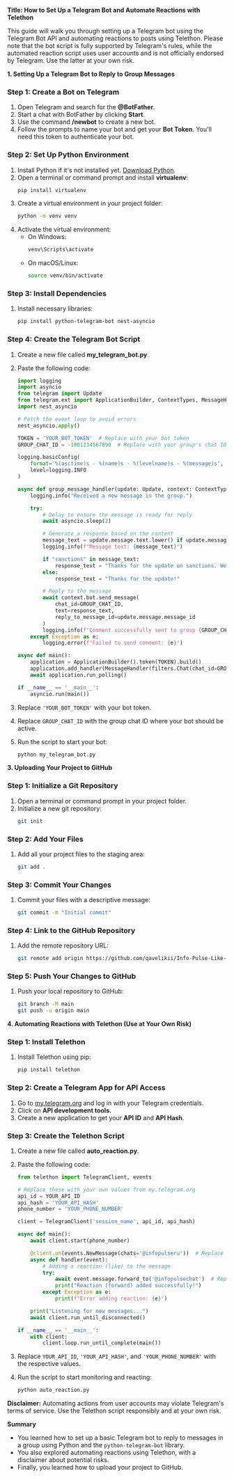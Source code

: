 **Title: How to Set Up a Telegram Bot and Automate Reactions with Telethon**

This guide will walk you through setting up a Telegram bot using the Telegram Bot API and automating reactions to posts using Telethon. Please note that the bot script is fully supported by Telegram's rules, while the automated reaction script uses user accounts and is not officially endorsed by Telegram. Use the latter at your own risk.

**1. Setting Up a Telegram Bot to Reply to Group Messages**

### Step 1: Create a Bot on Telegram
1. Open Telegram and search for the **@BotFather**.
2. Start a chat with BotFather by clicking **Start**.
3. Use the command **/newbot** to create a new bot.
4. Follow the prompts to name your bot and get your **Bot Token**. You'll need this token to authenticate your bot.

### Step 2: Set Up Python Environment
1. Install Python if it's not installed yet. [Download Python](https://www.python.org/downloads/).
2. Open a terminal or command prompt and install **virtualenv**:
   ```sh
   pip install virtualenv
   ```
3. Create a virtual environment in your project folder:
   ```sh
   python -m venv venv
   ```
4. Activate the virtual environment:
   - On Windows:
     ```sh
     venv\Scripts\activate
     ```
   - On macOS/Linux:
     ```sh
     source venv/bin/activate
     ```

### Step 3: Install Dependencies
1. Install necessary libraries:
   ```sh
   pip install python-telegram-bot nest-asyncio
   ```

### Step 4: Create the Telegram Bot Script
1. Create a new file called **my_telegram_bot.py**.
2. Paste the following code:

   ```python
   import logging
   import asyncio
   from telegram import Update
   from telegram.ext import ApplicationBuilder, ContextTypes, MessageHandler, filters
   import nest_asyncio

   # Patch the event loop to avoid errors
   nest_asyncio.apply()

   TOKEN = 'YOUR_BOT_TOKEN'  # Replace with your bot token
   GROUP_CHAT_ID = -1001234567890  # Replace with your group's chat ID

   logging.basicConfig(
       format='%(asctime)s - %(name)s - %(levelname)s - %(message)s',
       level=logging.INFO
   )

   async def group_message_handler(update: Update, context: ContextTypes.DEFAULT_TYPE):
       logging.info("Received a new message in the group.")

       try:
           # Delay to ensure the message is ready for reply
           await asyncio.sleep(2)

           # Generate a response based on the content
           message_text = update.message.text.lower() if update.message.text else ""
           logging.info(f"Message text: {message_text}")

           if "sanctions" in message_text:
               response_text = "Thanks for the update on sanctions. We'll keep following the developments."
           else:
               response_text = "Thanks for the update!"

           # Reply to the message
           await context.bot.send_message(
               chat_id=GROUP_CHAT_ID,
               text=response_text,
               reply_to_message_id=update.message.message_id
           )
           logging.info(f"Comment successfully sent to group {GROUP_CHAT_ID}")
       except Exception as e:
           logging.error(f"Failed to send comment: {e}")

   async def main():
       application = ApplicationBuilder().token(TOKEN).build()
       application.add_handler(MessageHandler(filters.Chat(chat_id=GROUP_CHAT_ID), group_message_handler))
       await application.run_polling()

   if __name__ == '__main__':
       asyncio.run(main())
   ```
3. Replace `'YOUR_BOT_TOKEN'` with your bot token.
4. Replace `GROUP_CHAT_ID` with the group chat ID where your bot should be active.
5. Run the script to start your bot:
   ```sh
   python my_telegram_bot.py
   ```

**3. Uploading Your Project to GitHub**

### Step 1: Initialize a Git Repository
1. Open a terminal or command prompt in your project folder.
2. Initialize a new git repository:
   ```sh
   git init
   ```

### Step 2: Add Your Files
1. Add all your project files to the staging area:
   ```sh
   git add .
   ```

### Step 3: Commit Your Changes
1. Commit your files with a descriptive message:
   ```sh
   git commit -m "Initial commit"
   ```

### Step 4: Link to the GitHub Repository
1. Add the remote repository URL:
   ```sh
   git remote add origin https://github.com/qavelikii/Info-Pulse-Like-Bot.git
   ```

### Step 5: Push Your Changes to GitHub
1. Push your local repository to GitHub:
   ```sh
   git branch -M main
   git push -u origin main
   ```

**4. Automating Reactions with Telethon (Use at Your Own Risk)**

### Step 1: Install Telethon
1. Install Telethon using pip:
   ```sh
   pip install telethon
   ```

### Step 2: Create a Telegram App for API Access
1. Go to [my.telegram.org](https://my.telegram.org/auth) and log in with your Telegram credentials.
2. Click on **API development tools**.
3. Create a new application to get your **API ID** and **API Hash**.

### Step 3: Create the Telethon Script
1. Create a new file called **auto_reaction.py**.
2. Paste the following code:

   ```python
   from telethon import TelegramClient, events

   # Replace these with your own values from my.telegram.org
   api_id = YOUR_API_ID
   api_hash = 'YOUR_API_HASH'
   phone_number = 'YOUR_PHONE_NUMBER'

   client = TelegramClient('session_name', api_id, api_hash)

   async def main():
       await client.start(phone_number)

       @client.on(events.NewMessage(chats='@infopulseru'))  # Replace with your channel username
       async def handler(event):
           # Adding a reaction (like) to the message
           try:
               await event.message.forward_to('@infopulsechat')  # Replace with the target group or chat
               print("Reaction (forward) added successfully!")
           except Exception as e:
               print(f"Error adding reaction: {e}")

       print("Listening for new messages...")
       await client.run_until_disconnected()

   if __name__ == '__main__':
       with client:
           client.loop.run_until_complete(main())
   ```
3. Replace `YOUR_API_ID`, `'YOUR_API_HASH'`, and `'YOUR_PHONE_NUMBER'` with the respective values.
4. Run the script to start monitoring and reacting:
   ```sh
   python auto_reaction.py
   ```

**Disclaimer:** Automating actions from user accounts may violate Telegram's terms of service. Use the Telethon script responsibly and at your own risk.

**Summary**
- You learned how to set up a basic Telegram bot to reply to messages in a group using Python and the `python-telegram-bot` library.
- You also explored automating reactions using Telethon, with a disclaimer about potential risks.
- Finally, you learned how to upload your project to GitHub.

